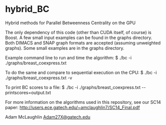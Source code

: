 hybrid_BC
=========

Hybrid methods for Parallel Betweenness Centrality on the GPU

The only dependency of this code (other than CUDA itself, of course) is Boost. A few small input examples can be found in the graphs directory. Both DIMACS and SNAP graph formats are accepted (assuming unweighted graphs). Some small examples are in the graphs directory.

Example command line to run and time the algorithm:
$ ./bc -i ./graphs/breast_coexpress.txt

To do the same and compare to sequential execution on the CPU:
$ ./bc -i ./graphs/breast_coexpress.txt -v

To print BC scores to a file:
$ ./bc -i ./graphs/breast_coexpress.txt --printscores=output.txt

For more information on the algorithms used in this repository, see our SC14 paper: http://users.ece.gatech.edu/~amclaughlin7/SC14_Final.pdf

Adam McLaughlin
Adam27X@gatech.edu
